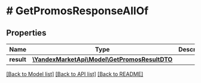 # # GetPromosResponseAllOf

## Properties

Name | Type | Description | Notes
------------ | ------------- | ------------- | -------------
**result** | [**\YandexMarketApi\Model\GetPromosResultDTO**](GetPromosResultDTO.md) |  | [optional]

[[Back to Model list]](../../README.md#models) [[Back to API list]](../../README.md#endpoints) [[Back to README]](../../README.md)
